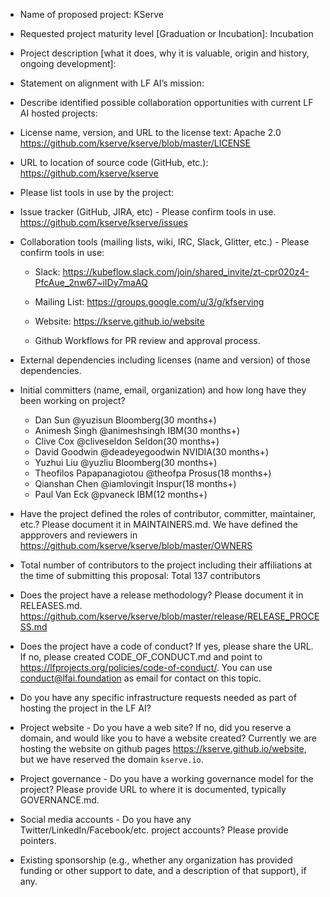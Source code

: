 * Name of proposed project: KServe

* Requested project maturity level [Graduation or Incubation]: Incubation

* Project description [what it does, why it is valuable, origin and history, ongoing development]:

* Statement on alignment with LF AI’s mission:

* Describe identified possible collaboration opportunities with current LF AI hosted projects:

* License name, version, and URL to the license text:
Apache 2.0 https://github.com/kserve/kserve/blob/master/LICENSE

* URL to location of source code (GitHub, etc.):
https://github.com/kserve/kserve

* Please list tools in use by the project:

* Issue tracker (GitHub, JIRA, etc) - Please confirm tools in use.
https://github.com/kserve/kserve/issues

* Collaboration tools (mailing lists, wiki, IRC, Slack, Glitter, etc.) - Please confirm tools in use:
  - Slack: https://kubeflow.slack.com/join/shared_invite/zt-cpr020z4-PfcAue_2nw67~iIDy7maAQ

  - Mailing List: https://groups.google.com/u/3/g/kfserving

  - Website: https://kserve.github.io/website

  - Github Workflows for PR review and approval process.

* External dependencies including licenses (name and version) of those dependencies.

* Initial committers (name, email, organization) and how long have they been working on project?
  - Dan Sun @yuzisun Bloomberg(30 months+)
  - Animesh Singh @animeshsingh IBM(30 months+)
  - Clive Cox @cliveseldon Seldon(30 months+)
  - David Goodwin @deadeyegoodwin NVIDIA(30 months+)
  - Yuzhui Liu @yuzliu Bloomberg(30 months+)
  - Theofilos Papapanagiotou @theofpa Prosus(18 months+)
  - Qianshan Chen @iamlovingit Inspur(18 months+)
  - Paul Van Eck @pvaneck IBM(12 months+)

* Have the project defined the roles of contributor, committer, maintainer, etc.? Please document it in MAINTAINERS.md.
We have defined the appprovers and reviewers in https://github.com/kserve/kserve/blob/master/OWNERS

* Total number of contributors to the project including their affiliations at the time of submitting this proposal:
Total 137 contributors

* Does the project have a release methodology? Please document it in RELEASES.md. 
https://github.com/kserve/kserve/blob/master/release/RELEASE_PROCESS.md

* Does the project have a code of conduct? If yes, please share the URL. If no, please created CODE_OF_CONDUCT.md and point to https://lfprojects.org/policies/code-of-conduct/. You can use conduct@lfai.foundation as email for contact on this topic.

* Do you have any specific infrastructure requests needed as part of hosting the project in the LF AI?

* Project website - Do you have a web site? If no, did you reserve a domain, and would like you to have a website created? 
Currently we are hosting the website on github pages https://kserve.github.io/website, but we have reserved the domain `kserve.io`.

* Project governance - Do you have a working governance model for the project? Please provide URL to where it is documented, typically GOVERNANCE.md.

* Social media accounts - Do you have any Twitter/LinkedIn/Facebook/etc. project accounts? Please provide pointers. 

* Existing sponsorship (e.g., whether any organization has provided funding or other support to date, and a description of that support), if any.
